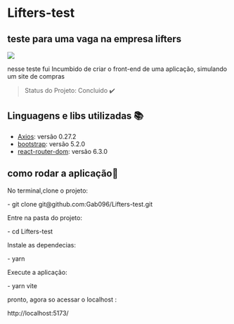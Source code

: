 # Lifters-test

## teste para uma vaga na empresa lifters

<img src="https://lh3.googleusercontent.com/6ts8VGquRhAhKc7lU_me8D5zOR_VCNvULwKw4zPAkIOkCNzRGt50c1BYZMRphmfLsom-mEzS1Rid_Z1fI_Dz86EfGbbDtEEowM2u4i0NOL2XRikT36RrpNjcCt9qDcjoqrNILQWy5c1XilnNEU8XfZIc_HD5RjKymcbp2snpenqx8196augTd10QI3jRBSgyfC_vsI6vtmLn8m8kNJAgAaj56MwXDRawytgsYa-9bOBpIE5w_19MMfJM3clEwNBpM1qL-yfaxhKCagalK7gq-kJEOlaFdEJ4fD-S6l6fcdfGOWQ92PVwqnWkMefp37vbBOtwbEYXbNv_xg_y8wZZfjUuE2iNmKPUh2KXy86UDQtuqfhrVBli6acgqdoao4CDoB82riWiv_pp4g8SABiMZgkrjvj9ciRvklYQ8QTKb0Mq3Wapoj0pn5iNy_m0qXjtW0YLvMuAsFaJuAb4gI-ajE4fNItfZyT5x00_dGIa3ttWJCSuPFyaJVFhQKE43P5ps2kzzHtZWVjoNGS4GMimLPT-SNjMZBYUyGFlzi57KCwBiyr-ZXlJgFDjIf5YcfnzQiJNi34-y2-P3RrrEy3_vgSGjbINRa3qnkgnnwTDhFckUstSwa99didiOgq8T-v52j90pWLg_3vrnb8O1N_P8cq9t9trdWpZ7ANqCg6eOrQ0jI6y2YlqEEcIbjkltNDwLm5NeuWoLkQxE0338E_sEC73kkwDA8WQyvH1H9pKeT8GgholMLKaJ3iUjuEn2FJilxib0npB5Ju_WTEYg996H9yppb0P31E2=w1355-h651-no?authuser=0"/>

<p> nesse teste fui Incumbido de criar o front-end de uma aplicação, simulando um site de compras </p>

> Status do Projeto: Concluido :heavy_check_mark:

## Linguagens e libs utilizadas :books:

- [Axios](https://axios-http.com/): versão 0.27.2 
- [bootstrap](https://getbootstrap.com/): versão 5.2.0
- [react-router-dom](https://reactrouter.com/docs/en/v6): versão 6.3.0

## como rodar a aplicação:dash:

<p>No terminal,clone o projeto:</p>
- git clone git@github.com:Gab096/Lifters-test.git
<p>Entre na pasta do projeto:</p>
- cd Lifters-test 
<p>Instale as dependecias:</p>
- yarn
<p>Execute a aplicação:</p>
- yarn vite
<p>pronto, agora so acessar o localhost :</p> http://localhost:5173/
